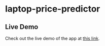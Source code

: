# laptop-price-predictor
## Live Demo
Check out the live demo of the app at [this link]([https://your-app-name.streamlit.app](https://laptop-price-predictor-vz7qxtnw8eagvpjgkxy2rt.streamlit.app/)).
